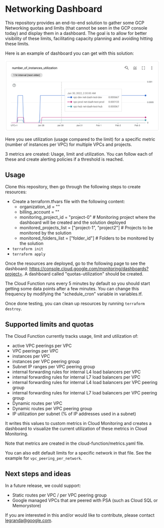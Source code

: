 # Networking Dashboard

This repository provides an end-to-end solution to gather some GCP Networking quotas and limits (that cannot be seen in the GCP console today) and display them in a dashboard.
The goal is to allow for better visibility of these limits, facilitating capacity planning and avoiding hitting these limits.

Here is an example of dashboard you can get with this solution:

<img src="metric.png" width="640px">

Here you see utilization (usage compared to the limit) for a specific metric (number of instances per VPC) for multiple VPCs and projects.

3 metrics are created: Usage, limit and utilization. You can follow each of these and create alerting policies if a threshold is reached.

## Usage

Clone this repository, then go through the following steps to create resources:
- Create a terraform.tfvars file with the following content:
  - organization_id = "<YOUR-ORG-ID>"
  - billing_account = "<YOUR-BILLING-ACCOUNT>"
  - monitoring_project_id = "project-0" # Monitoring project where the dashboard will be created and the solution deployed
  - monitored_projects_list = ["project-1", "project2"] # Projects to be monitored by the solution
  - monitored_folders_list = ["folder_id"] # Folders to be monitored by the solution
- `terraform init`
- `terraform apply`

Once the resources are deployed, go to the following page to see the dashboard: https://console.cloud.google.com/monitoring/dashboards?project=<YOUR-MONITORING-PROJECT>.
A dashboard called "quotas-utilization" should be created.

The Cloud Function runs every 5 minutes by default so you should start getting some data points after a few minutes.
You can change this frequency by modifying the "schedule_cron" variable in variables.tf.

Once done testing, you can clean up resources by running `terraform destroy`.

## Supported limits and quotas
The Cloud Function currently tracks usage, limit and utilization of:
- active VPC peerings per VPC
- VPC peerings per VPC
- instances per VPC
- instances per VPC peering group
- Subnet IP ranges per VPC peering group
- internal forwarding rules for internal L4 load balancers per VPC
- internal forwarding rules for internal L7 load balancers per VPC
- internal forwarding rules for internal L4 load balancers per VPC peering group
- internal forwarding rules for internal L7 load balancers per VPC peering group
- Dynamic routes per VPC
- Dynamic routes per VPC peering group
- IP utilization per subnet (% of IP addresses used in a subnet)

It writes this values to custom metrics in Cloud Monitoring and creates a dashboard to visualize the current utilization of these metrics in Cloud Monitoring.

Note that metrics are created in the cloud-function/metrics.yaml file.

You can also edit default limits for a specific network in that file. See the example for `vpc_peering_per_network`.

## Next steps and ideas
In a future release, we could support:
- Static routes per VPC / per VPC peering group
- Google managed VPCs that are peered with PSA (such as Cloud SQL or Memorystore)

If you are interested in this and/or would like to contribute, please contact legranda@google.com.